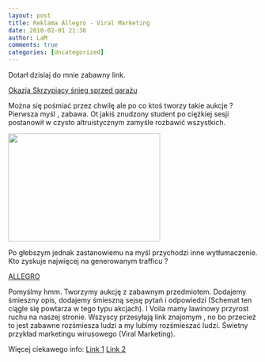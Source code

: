 ```yaml
---
layout: post
title: Reklama Allegro - Viral Marketing
date: 2010-02-01 21:38
author: LaM
comments: true
categories: [Uncategorized]
---
```

Dotarł dzisiaj do mnie zabawny link.

<a href="http://allegro.pl/item897049350_okazja_skrzypiacy_snieg_sprzed_garazu_bcm.html">Okazja Skrzypiący śnieg sprzed garażu</a>

Można się pośmiać przez chwilę ale po co ktoś tworzy takie aukcje ? 
Pierwsza myśl , zabawa. Ot jakiś znudzony student po ciężkiej sesji postanowił w czysto altruistycznym zamyśle rozbawić wszystkich.

<a href="http://lammichalfranc.files.wordpress.com/2010/02/viral_marketing.jpg"><img src="http://lammichalfranc.files.wordpress.com/2010/02/viral_marketing.jpg" alt="" title="viral_marketing" width="307" height="218" class="aligncenter size-full wp-image-273" /></a>

Po głebszym jednak zastanowiemu na myśl przychodzi inne wytłumaczenie.
Kto zyskuje najwięcej na generowanym trafficu ?

<a href="http://www.allegro.pl/">ALLEGRO</a>

Pomyślmy hmm.
Tworzymy aukcję z zabawnym przedmiotem. Dodajemy śmieszny opis, dodajemy śmieszną sejsę pytań i odpowiedzi (Schemat ten ciągle się powtarza w tego typu akcjach). I Voila mamy lawinowy przyrost ruchu na naszej stronie. Wszyscy przesyłają link znajomym , no bo przecież to jest zabawne rozśmiesza ludzi a my lubimy rozśmieszać ludzi. Świetny przykład marketingu wirusowego (Viral Marketing).


Więcej ciekawego info:
<a href="http://andrewchenblog.com/2008/03/05/facebook-viral-marketing-when-and-why-do-apps-jump-the-shark/">Link 1</a>
<a href="http://www.forentrepreneurs.com/lessons-learnt-viral-marketing/">Link 2</a>




